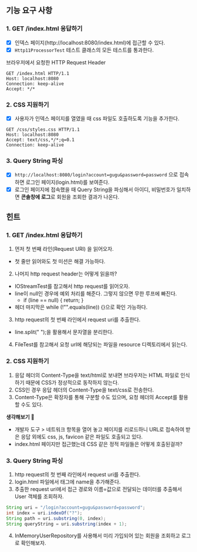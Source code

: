 ## 기능 요구 사항
### 1. GET /index.html 응답하기
- [x] 인덱스 페이지(http://localhost:8080/index.html)에 접근할 수 있다.
- [x] `Http11ProcessorTest` 테스트 클래스의 모든 테스트를 통과한다.

브라우저에서 요청한 HTTP Request Header
```
GET /index.html HTTP/1.1
Host: localhost:8080
Connection: keep-alive
Accept: */*
```

### 2. CSS 지원하기
- [x] 사용자가 인덱스 페이지를 열였을 때 css 파일도 호출하도록 기능을 추가한다.
```
GET /css/styles.css HTTP/1.1
Host: localhost:8080
Accept: text/css,*/*;q=0.1
Connection: keep-alive
```

### 3. Query String 파싱
- [x] `http://localhost:8080/login?account=gugu&password=password` 으로 접속하면 로그인 페이지(login.html)를 보여준다.
- [x] 로그인 페이지에 접속했을 때 Query String을 파싱해서 아이디, 비밀번호가 일치하면 **콘솔창에 로그**로 회원을 조회한 결과가 나온다. 

## 힌트
### 1. GET /index.html 응답하기
1. 먼저 첫 번째 라인(Request URI) 을 읽어오자.
  - 첫 줄만 읽어와도 첫 미션은 해결 가능하다.
2. 나머지 http request header는 어떻게 읽을까?
  - IOStreamTest를 참고해서 http request를 읽어오자.
  - line이 null인 경우에 예외 처리를 해준다. 그렇지 않으면 무한 루프에 빠진다.
    - if (line == null) { return; }
  - 헤더 마지막은 while (!"".equals(line)) {}으로 확인 가능하다.
3. http request의 첫 번째 라인에서 request uri를 추출한다.
  - line.split(" ");을 활용해서 문자열을 분리한다.
4. FileTest를 참고해서 요청 url에 해당되는 파일을 resource 디렉토리에서 읽는다.

### 2. CSS 지원하기
1. 응답 헤더의 Content-Type을 text/html로 보내면 브라우저는 HTML 파일로 인식하기 때문에 CSS가 정상적으로 동작하지 않는다.
2. CSS인 경우 응답 헤더의 Content-Type을 text/css로 전송한다.
3. Content-Type은 확장자를 통해 구분할 수도 있으며, 요청 헤더의 Accept를 활용할 수도 있다.

**생각해보기 🤔**  
- 개발자 도구 > 네트워크 항목을 열어 놓고 페이지를 리로드하니 URL로 접속하여 받은 응답 외에도 css, js, favicon 같은 파일도 호출되고 있다.
- index.html 페이지만 접근했는데 CSS 같은 정적 파일들은 어떻게 호출된걸까?

### 3. Query String 파싱
1. http request의 첫 번째 라인에서 request uri를 추출한다.
2. login.html 파일에서 태그에 name을 추가해준다.
3. 추출한 request uri에서 접근 경로와 이름=값으로 전달되는 데이터를 추출해서 User 객체를 조회하자.

```java
String uri = "/login?account=gugu&password=password";
int index = uri.indexOf("?");
String path = uri.substring(0, index);
String queryString = uri.substring(index + 1);
```
   
4. InMemoryUserRepository를 사용해서 미리 가입되어 있는 회원을 조회하고 로그로 확인해보자.
